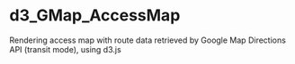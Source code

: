 # d3_GMap_AccessMap
Rendering access map with route data retrieved by Google Map Directions API (transit mode), using d3.js
